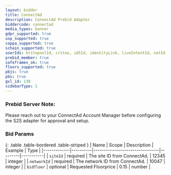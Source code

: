 ```yaml
---
layout: bidder
title: ConnectAd
description: ConnectAd Prebid Adaptor
biddercode: connectad
media_types: banner
gdpr_supported: true
usp_supported: true
coppa_supported: true
schain_supported: true
userIds: britepoolId, criteo, id5Id, identityLink, liveIntentId, netId, parrableId, pubCommonId, unifiedId
prebid_member: true
safeframes_ok: true
floors_supported: true
pbjs: true
pbs: true
gvl_id: 138
sidebarType: 1
---
```


### Prebid Server Note:
Please reach out to your ConnectAd Account Manager before configuring the S2S adapter for approval and setup.

### Bid Params

{: .table .table-bordered .table-striped }
| Name        | Scope    | Description                    | Example | Type      |
|-------------|----------|--------------------------------|---------|-----------|
| `siteId`    | required | The site ID from ConnectAd.    | 12345   | integer   |
| `networkId` | required | The network ID from ConnectAd. | 10047   | integer   |
| `bidfloor`  | optional | Requested Floorprice           | 0.15    | number    |
